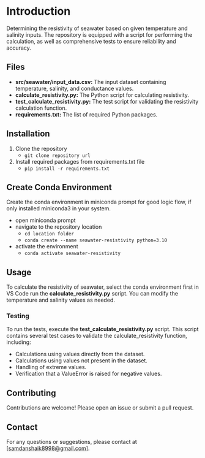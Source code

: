 # Introduction

Determining the resistivity of seawater based on given temperature and salinity inputs.
The repository is equipped with a script for performing the calculation, as well as comprehensive tests to ensure reliability and accuracy.

## Files

- **src/seawater/input_data.csv:** The input dataset containing temperature, salinity, and conductance values.
- **calculate_resistivity.py:** The Python script for calculating resistivity.
- **test_calculate_resistivity.py:** The test script for validating the resistivity calculation function.
- **requirements.txt:** The list of required Python packages.

## Installation

1. Clone the repository
    - `git clone repository url`
2. Install required packages from requirements.txt file
    - `pip install -r requirements.txt`

## Create Conda Environment

Create the conda environment in miniconda prompt for good logic flow, if only installed miniconda3 in your system.
- open miniconda prompt
- navigate to the repository location
    - `cd location folder`
    - `conda create --name seawater-resistivity python=3.10`
- activate the environment
    - `conda activate seawater-resistivity`

## Usage

To calculate the resistivity of seawater, select the conda environment first in VS Code run the **calculate_resistivity.py** script. You can modify the temperature and salinity values as needed.

### Testing

To run the tests, execute the **test_calculate_resistivity.py** script. This script contains several test cases to validate the calculate_resistivity function, including:
- Calculations using values directly from the dataset.
- Calculations using values not present in the dataset.
- Handling of extreme values.
- Verification that a ValueError is raised for negative values.

## Contributing

Contributions are welcome! Please open an issue or submit a pull request.

## Contact

For any questions or suggestions, please contact at [samdanshaik8998@gmail.com].
